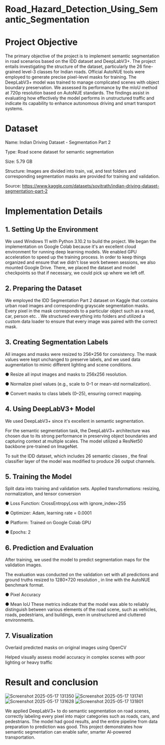 # Road_Hazard_Detection_Using_Semantic_Segmentation
# Project Objective
The primary objective of the project is to implement semantic segmentation in road scenarios based on the IDD dataset and DeepLabV3+. The project entails investigating the structure of the dataset, particularly the 26 fine-grained level-3 classes for Indian roads. Official AutoNUE tools were employed to generate precise pixel-level masks for training. The DeepLabV3+ model was trained to manage complicated scenes with object boundary preservation. We assessed its performance by the mIoU method at 720p resolution based on AutoNUE standards. The findings assist in evaluating how effectively the model performs in unstructured traffic and indicate its capability to enhance autonomous driving and smart transport systems.
# Dataset
Name: Indian Driving Dataset - Segmentation Part 2

Type: Road scene dataset for semantic segmentation

Size: 5.79 GB

Structure: Images are divided into train, val, and test folders and corresponding segmentation masks are provided for training and validation.

Source: https://www.kaggle.com/datasets/sovitrath/indian-driving-dataset-segmentation-part-2

# Implementation Details
## 1. Setting Up the Environment
We used Windows 11 with Python 3.10.2 to build the project.
We began the implementation on Google Colab because it's an excellent cloud environment for running deep learning models. We enabled GPU acceleration to speed up the training process. In order to keep things organized and ensure that we didn't lose work between sessions, we also mounted Google Drive. There, we placed the dataset and model checkpoints so that if necessary, we could pick up where we left off.

## 2. Preparing the Dataset
We employed the IDD Segmentation Part 2 dataset on Kaggle that contains urban road images and corresponding grayscale segmentation masks. Every pixel in the mask corresponds to a particular object such as a road, car, person etc. . We structured everything into folders and utilized a custom data loader to ensure that every image was paired with the correct mask.
## 3. Creating Segmentation Labels
All images and masks were resized to 256×256 for consistency. The mask values were kept unchanged to preserve labels, and we used data augmentation to mimic different lighting and scene conditions.

● Resize all input images and masks to 256x256 resolution.

● Normalize pixel values (e.g., scale to 0–1 or mean-std normalization).

● Convert masks to class labels (0–25), ensuring correct mapping.
## 4. Using DeepLabV3+ Model
We used DeepLabV3+ since it's excellent in semantic segmentation.


For the semantic segmentation task, the DeepLabV3+ architecture was chosen due to its strong performance in preserving object boundaries and capturing context at multiple scales. The model utilized a ResNet50 backbone pre-trained on ImageNet.

To suit the IDD dataset, which includes 26 semantic classes , the final classifier layer of the model was modified to produce 26 output channels.
## 5. Training the Model
Split data into training and validation sets.
Applied transformations: resizing, normalization, and tensor conversion

● Loss Function: CrossEntropyLoss with ignore_index=255

● Optimizer: Adam, learning rate = 0.0001

● Platform: Trained on Google Colab GPU

● Epochs: 2
## 6. Prediction and Evaluation
After training, we used the model to predict segmentation maps for the validation images.

The evaluation was conducted on the validation set with all predictions and ground truths resized to 1280×720 resolution , in line with the AutoNUE benchmark format.

● Pixel Accuracy

● Mean IoU These metrics indicate that the model was able to reliably distinguish between various elements of the road scene, such as vehicles, roads, pedestrians, and buildings, even in unstructured and cluttered environments.
## 7. Visualization
Overlaid predicted masks on original images using OpenCV

Helped visually assess model accuracy in complex scenes with poor lighting or heavy traffic
# Result and conclusion

![Screenshot 2025-05-17 131350](https://github.com/user-attachments/assets/acb920eb-30ab-4f07-aa4d-1c0b9bae7a4c)
![Screenshot 2025-05-17 131741](https://github.com/user-attachments/assets/e161f385-f907-4d2b-bb5f-8f964be1be63)
![Screenshot 2025-05-17 131628](https://github.com/user-attachments/assets/537eb82e-4fae-4e54-b3f0-b1e16e28df2b)
![Screenshot 2025-05-17 131801](https://github.com/user-attachments/assets/e31901f7-f586-4283-9a5d-7948ea49e84a)

We applied DeepLabV3+ to do semantic segmentation on road scenes, correctly labeling every pixel into major categories such as roads, cars, and pedestrians. The model had good results, and the entire pipeline from data preparation to prediction was good. This project demonstrates how semantic segmentation can enable safer, smarter AI-powered transportation.



